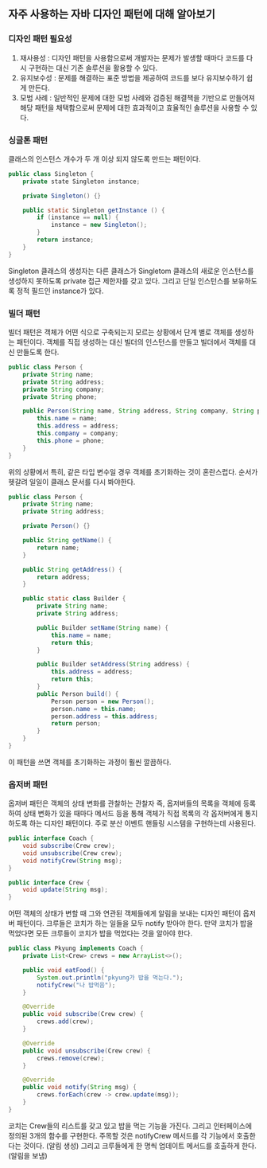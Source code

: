 ## 자주 사용하는 자바 디자인 패턴에 대해 알아보기

### 디자인 패턴 필요성

1. 재사용성 : 디자인 패턴을 사용함으로써 개발자는 문제가 발생할 때마다 코드를 다시 구현하는 대신 기존 솔루션을 활용할 수 있다.
2. 유지보수성 : 문제를 해결하는 표준 방법을 제공하여 코드를 보다 유지보수하기 쉽게 만든다.
3. 모범 사례 : 일반적인 문제에 대한 모범 사례와 검증된 해결책을 기반으로 만들어져 해당 패턴을 채택함으로써 문제에 대한 효과적이고 효율적인 솔루션을 사용할 수 있다.

### 싱글톤 패턴

클래스의 인스턴스 개수가 두 개 이상 되지 않도록 만드는 패턴이다.

```java
public class Singleton {
    private state Singleton instance;

    private Singleton() {}

    public static Singleton getInstance () {
        if (instance == null) {
            instance = new Singleton();
        }
        return instance;
    }
}
```

Singleton 클래스의 생성자는 다른 클래스가 Singletom 클래스의 새로운 인스턴스를 생성하지 못하도록 private 접근 제한자를 갖고 있다. 그리고 단일 인스턴스를 보유하도록 정적 필드인 instance가 있다.

### 빌더 패턴

빌더 패턴은 객체가 어떤 식으로 구축되는지 모르는 상황에서 단계 별로 객체를 생성하는 패턴이다. 객체를 직접 생성하는 대신 빌더의 인스턴스를 만들고 빌더에서 객체를 대신 만들도록 한다.

```java
public class Person {
    private String name;
    private String address;
    private String company;
    private String phone;

    public Person(String name, String address, String company, String phone) {
        this.name = name;
        this.address = address;
        this.company = company;
        this.phone = phone;
    }
}
```

위의 상황에서 특히, 같은 타입 변수일 경우 객체를 초기화하는 것이 혼란스럽다. 순서가 헷갈려 일일이 클래스 문서를 다시 봐야한다.

```java
public class Person {
    private String name;
    private String address;

    private Person() {}

    public String getName() {
        return name;
    }

    public String getAddress() {
        return address;
    }

    public static class Builder {
        private String name;
        private String address;

        public Builder setName(String name) {
            this.name = name;
            return this;
        }

        public Builder setAddress(String address) {
            this.address = address;
            return this;
        }
        public Person build() {
            Person person = new Person();
            person.name = this.name;
            person.address = this.address;
            return person;
        }
    }
}
```

이 패턴을 쓰면 객체를 초기화하는 과정이 훨씬 깔끔하다.

### 옵저버 패턴

옵저버 패턴은 객체의 상태 변화를 관찰하는 관찰자 즉, 옵저버들의 목록을 객체에 등록하여 상태 변화가 있을 때마다 메서드 등을 통해 객체가 직접 목록의 각 옵저버에게 통지하도록 하는 디자인 패턴이다. 주로 분산 이벤트 핸들링 시스템을 구현하는데 사용된다.

```java
public interface Coach {
    void subscribe(Crew crew);
    void unsubscribe(Crew crew);
    void notifyCrew(String msg);
}

public interface Crew {
    void update(String msg);
}
```

어떤 객체의 상태가 변할 때 그와 연관된 객체들에게 알림을 보내는 디자인 패턴이 옵저버 패턴이다.
크루들은 코치가 하는 일들을 모두 notify 받아야 한다. 만약 코치가 밥을 먹었다면 모든 크루들이 코치가 밥을 먹었다는 것을 알아야 한다.

```java
public class Pkyung implements Coach {
    private List<Crew> crews = new ArrayList<>();

    public void eatFood() {
        System.out.println("pkyung가 밥을 먹는다.");
        notifyCrew("나 밥먹음");
    }

    @Override
    public void subscribe(Crew crew) {
        crews.add(crew);
    }

    @Override
    public void unsubscribe(Crew crew) {
        crews.remove(crew);
    }

    @Override
    public void notify(String msg) {
        crews.forEach(crew -> crew.update(msg));
    }
}
```

코치는 Crew들의 리스트를 갖고 있고 밥을 먹는 기능을 가진다. 그리고 인터페이스에 정의된 3개의 함수를 구현한다. 주목할 것은 notifyCrew 메서드를 각 기능에서 호출한다는 것이다. (알림 생성) 그리고 크루들에게 한 명씩 업데이트 메서드를 호출하게 한다. (알림을 보냄)
